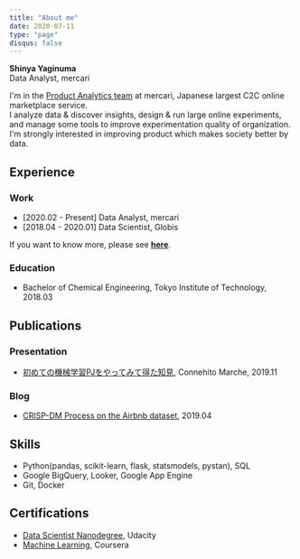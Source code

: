 ```yaml
---
title: "About me"
date: 2020-07-11
type: "page"
disqus: false
---
```


**Shinya Yaginuma**  
Data Analyst, mercari

I'm in the [Product Analytics team](https://careers.mercari.com/jp/job-categories/analyst/) at mercari, Japanese largest C2C online marketplace service.  
I analyze data & discover insights, design & run large online experiments, and manage some tools to improve experimentation quality of organization. I'm strongly interested in improving product which makes society better by data.

## Experience

### Work

* [2020.02 - Present]  Data Analyst, mercari
* [2018.04 - 2020.01]  Data Scientist, Globis

If you want to know more, please see [**here**](https://shyaginuma.github.io/portfolio/work_history).

### Education

* Bachelor of Chemical Engineering, Tokyo Institute of Technology, 2018.03

## Publications

### Presentation

* [初めての機械学習PJをやってみて得た知見](https://speakerdeck.com/shyaginuma/chu-metefalseji-jie-xue-xi-pjwo-yatutemitede-tazhi-jian), Connehito Marche, 2019.11

### Blog

* [CRISP-DM Process on the Airbnb dataset](https://medium.com/@yaginuuun/crisp-dm-process-on-the-airbnb-dataset-4c39e99af6e3), 2019.04

## Skills

* Python(pandas, scikit-learn, flask, statsmodels, pystan), SQL
* Google BigQuery, Looker, Google App Engine
* Git, Docker

## Certifications

* [Data Scientist Nanodegree](https://confirm.udacity.com/7TCSNG2G), Udacity
* [Machine Learning](https://www.coursera.org/account/accomplishments/verify/MH257SLTURFL), Coursera

